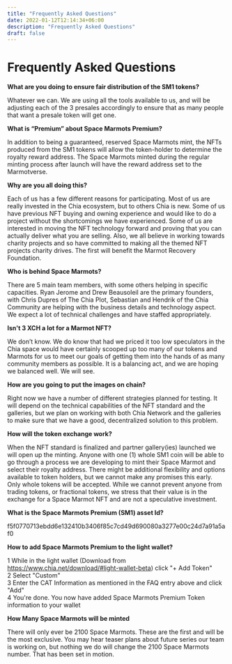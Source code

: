 ```yaml
---
title: "Frequently Asked Questions"
date: 2022-01-12T12:14:34+06:00
description: "Frequently Asked Questions"
draft: false
---
```

# Frequently Asked Questions

<b>What are you doing to ensure fair distribution of the SM1 tokens?</b>

Whatever we can. We are using all the tools available to us, and will be adjusting each of the 3 presales accordingly to ensure that as many people that want a presale token will get one.

<b>What is “Premium” about Space Marmots Premium?</b>

In addition to being a guaranteed, reserved Space Marmots mint, the NFTs produced from the SM1 tokens will allow the token-holder to determine the royalty reward address. The Space Marmots minted during the regular minting process after launch will have the reward address set to the Marmotverse.

<b>Why are you all doing this?</b>

Each of us has a few different reasons for participating. Most of us are really invested in the Chia ecosystem, but to others Chia is new. Some of us have previous NFT buying and owning experience and would like to do a project without the shortcomings we have experienced. Some of us are interested in moving the NFT technology forward and proving that you can actually deliver what you are selling. Also, we all believe in working towards charity projects and so have committed to making all the themed NFT projects charity drives. The first will benefit the Marmot Recovery Foundation.

<b>Who is behind Space Marmots?</b>

There are 5 main team members, with some others helping in specific capacities. Ryan Jerome and Drew Beausoleil are the primary founders, with Chris Dupres of The Chia Plot, Sebastian and Hendrik of the Chia Community are helping with the business details and technology aspect. We expect a lot of technical challenges and have staffed appropriately.

<b>Isn't 3 XCH a lot for a Marmot NFT?</b>

We don’t know. We do know that had we priced it too low speculators in the Chia space would have certainly scooped up too many of our tokens and Marmots for us to meet our goals of getting them into the hands of as many community members as possible. It is a balancing act, and we are hoping we balanced well. We will see.

<b>How are you going to put the images on chain?</b>

Right now we have a number of different strategies planned for testing. It will depend on the technical capabilities of the NFT standard and the galleries, but we plan on working with both Chia Network and the galleries to make sure that we have a good, decentralized solution to this problem.

<b>How will the token exchange work?</b>

When the NFT standard is finalized and partner gallery(ies) launched we will open up the minting. Anyone with one (1) whole SM1 coin will be able to go through a process we are developing to mint their Space Marmot and select their royalty address. There might be additional flexibility and options available to token holders, but we cannot make any promises this early. Only whole tokens will be accepted. While we cannot prevent anyone from trading tokens, or fractional tokens, we stress that their value is in the exchange for a Space Marmot NFT and are not a speculative investment.

<b>What is the Space Marmots Premium (SM1) asset Id?</b>

f5f0770713ebdd6e132410b3406f85c7cd49d690080a3277e00c24d7a91a5af0

<b>How to add Space Marmots Premium to the light wallet?</b>

1 While in the light wallet (Download from https://www.chia.net/download/#light-wallet-beta) click "+ Add Token" <br>
2 Select "Custom" <br>
3 Enter the CAT Information as mentioned in the FAQ entry above and click "Add" <br>
4 You're done. You now have added Space Marmots Premium Token information to your wallet <br>

<b>How Many Space Marmots will be minted</b>

There will only ever be 2100 Space Marmots. These are the first and will be the most exclusive. You may hear teaser plans about future series our team is working on, but nothing we do will change the 2100 Space Marmots number. That has been set in motion.